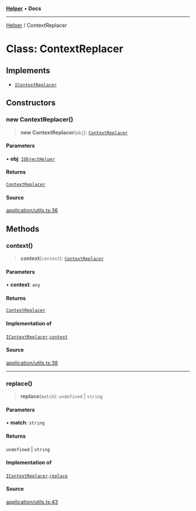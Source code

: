 [**Helper**](../README.md) • **Docs**

***

[Helper](../README.md) / ContextReplacer

# Class: ContextReplacer

## Implements

- [`IContextReplacer`](../interfaces/IContextReplacer.md)

## Constructors

### new ContextReplacer()

> **new ContextReplacer**(`obj`): [`ContextReplacer`](ContextReplacer.md)

#### Parameters

• **obj**: [`IObjectHelper`](../interfaces/IObjectHelper.md)

#### Returns

[`ContextReplacer`](ContextReplacer.md)

#### Source

[application/utils.ts:36](https://github.com/data7expressions/data7expressions/blob/b16c30d7c6ef8837b57b5372523e67937b5f2850/packages/h3lp/src/lib/application/utils.ts#L36)

## Methods

### context()

> **context**(`context`): [`ContextReplacer`](ContextReplacer.md)

#### Parameters

• **context**: `any`

#### Returns

[`ContextReplacer`](ContextReplacer.md)

#### Implementation of

[`IContextReplacer`](../interfaces/IContextReplacer.md).[`context`](../interfaces/IContextReplacer.md#context)

#### Source

[application/utils.ts:38](https://github.com/data7expressions/data7expressions/blob/b16c30d7c6ef8837b57b5372523e67937b5f2850/packages/h3lp/src/lib/application/utils.ts#L38)

***

### replace()

> **replace**(`match`): `undefined` \| `string`

#### Parameters

• **match**: `string`

#### Returns

`undefined` \| `string`

#### Implementation of

[`IContextReplacer`](../interfaces/IContextReplacer.md).[`replace`](../interfaces/IContextReplacer.md#replace)

#### Source

[application/utils.ts:43](https://github.com/data7expressions/data7expressions/blob/b16c30d7c6ef8837b57b5372523e67937b5f2850/packages/h3lp/src/lib/application/utils.ts#L43)
